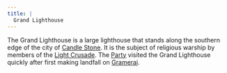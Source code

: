 ```yaml
---
title: |
  Grand Lighthouse
---
```


The Grand Lighthouse is a large lighthouse that stands along the southern edge of the city of [Candle Stone](Locations/Cloud%20Sea/Shards/Gramerai/Candle%20Stone/Candle%20Stone.md). It is the subject of religious warship by members of the [Light Crusade](Groups/Light%20Crusade.md). The [Party](People/Party/Party.md) visited the Grand Lighthouse quickly after first making landfall on [Gramerai](Locations/Cloud%20Sea/Shards/Gramerai/Gramerai.md).
